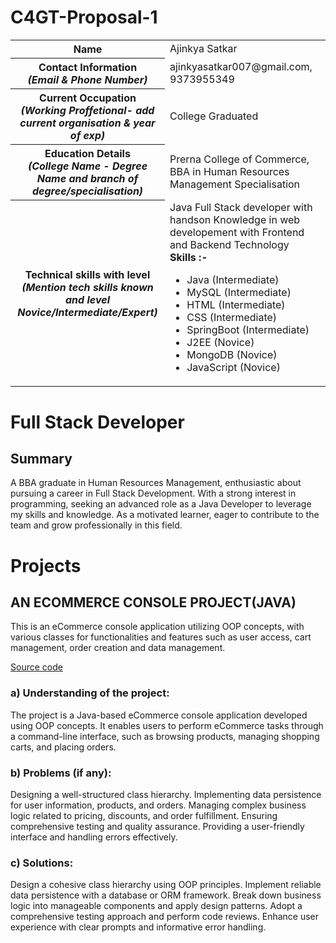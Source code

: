 # C4GT-Proposal-1
<table>
<tr>
<th>Name</th>
<td>Ajinkya Satkar</td>
</tr>
<tr>
<th>Contact Information <br> <em><span>(Email & Phone Number)</span></em></th>
<td>ajinkyasatkar007@gmail.com,  9373955349</td>
</tr>
<tr>
<th>Current Occupation <br> <em><span>(Working Proffetional- add current organisation & year of exp)</span></em></th>
<td>College Graduated</td>
</tr>
<tr>
<th>Education Details <br> <em><span>(College Name - Degree Name and branch of degree/specialisation)</span></em></th>
<td>Prerna College of Commerce, BBA in Human Resources Management Specialisation</td>
</tr>
<tr>
<th>Technical skills with level <br> <em><span>(Mention tech skills known and level Novice/Intermediate/Expert)</span></em></th>
<td>Java Full Stack developer with handson Knowledge in web developement with Frontend and Backend Technology <br>
<strong>Skills :- </strong>
<ul>
  <li>Java (Intermediate)</li>
  <li>MySQL (Intermediate)</li>
  <li>HTML (Intermediate)</li>
  <li>CSS (Intermediate)</li>
  <li>SpringBoot (Intermediate)</li>
  <li>J2EE (Novice)</li>
  <li>MongoDB (Novice)</li>
  <li>JavaScript (Novice)</li>
</ul>
</td>
</tr>
</table>

# Full Stack Developer

<h2>Summary</h2>
<p>A BBA graduate in Human Resources Management, enthusiastic about
pursuing a career in Full Stack Development. With a strong interest in
programming, seeking an advanced role as a Java Developer to leverage
my skills and knowledge. As a motivated learner, eager to contribute to
the team and grow professionally in this field.

</p>

# Projects 

<h2>AN ECOMMERCE CONSOLE PROJECT(JAVA)</h2>
<p>This is an eCommerce console application utilizing OOP
concepts, with various classes for functionalities and features
such as user access, cart management, order creation and data management.</p>
<a href="https://github.com/ajsat007/Ecommerce-Console-"> Source code</a>

<h3>a) Understanding of the project:</h3>

<p>The project is a Java-based eCommerce console application developed using OOP concepts. It enables users to perform eCommerce tasks through a command-line interface, such as browsing products, managing shopping carts, and placing orders.</p>

<h3> b) Problems (if any):</h3>
<p>
Designing a well-structured class hierarchy.
Implementing data persistence for user information, products, and orders.
Managing complex business logic related to pricing, discounts, and order fulfillment.
Ensuring comprehensive testing and quality assurance.
Providing a user-friendly interface and handling errors effectively.</p>

<h3>c) Solutions:</h3>
<p>
Design a cohesive class hierarchy using OOP principles.
Implement reliable data persistence with a database or ORM framework.
Break down business logic into manageable components and apply design patterns.
Adopt a comprehensive testing approach and perform code reviews.
Enhance user experience with clear prompts and informative error handling.</p>





